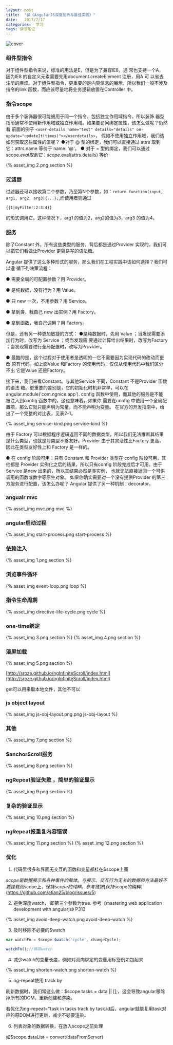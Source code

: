 ```yaml
---
layout: post
title:  "读《AngularJS深度剖析与最佳实践》"
date:   2017/7/17 
categories:  学习 
tags: 读书笔记
---
```


![cover](/images/book/angualr-deep-analysics.png)

### 组件型指令
对于组件型指令来说，标准的用法是E，但是为了兼容IE8，通
常也支持一个A，因为IE8 的自定义元素需要先用document.createElement 注册，用A 可
以省去注册的麻烦。对于组件型指令，更重要的是内容信息的展示，所以我们一般不涉及指令的link 函数，而应该尽量地将业务逻辑放置在Controller 中。

### 指令scope
由于多个装饰器很可能被用于同一个指令，包括独立作用域指令，所以装饰
器型指令通常不使用新作用域或独立作用域。如果要访问绑定属性，该怎么做呢？仍然看
前面的例子
``<user-details name="test" details="details" on-update="updateIt(times)"></userdetails>``，
假如不使用独立作用域，我们该如何获取这些属性的值呢？
●对于 @ 型的绑定，我们可以直接通过 attrs 取到它：attrs.name 等价于 name: '@'。
● 对于 = 型的绑定，我们可以通过 scope.$eval 取到它：scope.$eval(attrs.details) 等价

 {%  asset_img 2.png section %}

### 过滤器
过滤器还可以接收第二个参数，乃至第N个参数，如：``return function(input, arg1, arg2, arg3){...};``,而使用者则通过
```
{{1|myFilter:2:3:4}}
```
的形式调用它。这种情况下，arg1 的值为2，arg2的值为3，arg3 的值为4。

### 服务
除了Constant 外，所有这些类型的服务，背后都是通过Provider 实现的，我们可以把它们看做让Provider 更容易写的语法糖。

Angular 提供了这么多种形式的服务，那么我们在工程实践中该如何选择？我们可以遵
循下列决策流程：

● 需要全局的可配置参数？用 Provider。

● 是纯数据，没有行为？用 Value。

● 只 new 一次，不用参数？用 Service。

● 拿到类，我自己 new 出实例？用 Factory。

● 拿到函数，我自己调用？用 Factory。

但是，还有另一种更加敏捷的方式：
●是纯数据时，先用 Value ；当发现需要添加行为时，改写为 Service ；或当发现需
要通过计算给出结果时，改写为Factory ；当发现需要进行全局配置时，改写为Provider。

● 最酷的是，这个过程对于使用者是透明的—它不需要因为实现代码的改动而更改
原有代码。如上面Value 和Factory 的使用代码，仅仅从使用代码中我们区分不出
它是Value 还是Factory。

接下来，我们来看Constant。与其他Service 不同，Constant 不是Provider 函数的语法
糖。更重要的差别是，它的初始化时机非常早，可以在angular.module('com.ngnice.app').
config 函数中使用，而其他的服务是不能被注入到config 函数中的。这也意味着，如果你
需要在config 中使用一个全局配置项，那么它就只能声明为常量，而不能声明为变量。
在官方的开发指南中，给出了一个完整的对比表，见表2-1。

{% asset_img service-kind.png service-kind  %}
 
由于 Factory 可以根据程序逻辑返回不同的数据类型，所以我们无法推断其结果是什么类型，也就是对类型不够友好。Provider 由于其灵活性比Factory 更高，因此在类型友好性上和
Factory 是一样的。

● 在 config 阶段可用：只有 Constant 和 Provider 类型在 config 阶段可用，其他都是
Provider 实例化之后的结果，所以只有config 阶段完成后才可用。由于Service 是new 出来的，所以其结果必然是类实例，
也就无法直接返回一个可供调用的函数或数字等原生对象。
如果你确实需要对一个没有提供Provider 的第三方服务进行配置，该怎么办呢？
Angular 提供了另一种机制：decorator。

### angualr mvc
  {% asset_img mvc.png mvc  %}

### angular启动过程
  {% asset_img start-process.png start-process  %}

### 依赖注入
  {% asset_img 1.png section  %}

### 浏览事件循环
  {% asset_img event-loop.png loop  %}

### 指令生命周期
  {% asset_img directive-life-cycle.png cycle  %}

### one-time绑定
  {% asset_img 3.png section  %}
  {% asset_img 4.png section  %}


### 滚屏加载
  {% asset_img 5.png section  %}
     
[http://sroze.github.io/ngInfiniteScroll/index.html](http://sroze.github.io/ngInfiniteScroll/index.html)

get可以用来取本地文件，其他不可以

### js object layout
 {% asset_img js-obj-layout.png.png js-obj-layout  %}
    
### 其他
  {% asset_img 7.png section  %}

### $anchorScroll服务
  {% asset_img 8.png section  %}

### ngRepeat验证失败 ，简单的验证显示
  {% asset_img 9.png section  %}

### 复杂的验证显示
  {% asset_img 10.png section  %}

### ngRepeat报重复内容错误
  {% asset_img 11.png section  %}
  {% asset_img 12.png section  %}


### 优化
  1. 代码里很多和界面无交互的函数和变量都挂在$scope上面

  $scope是数据展示和各种事件的载体。与展示、交互行为无关的数据和方法最好不要挂载到$scope上，保持$scope的纯粹。
  参考链接
  [保持$scope的纯粹](https://github.com/atian25/blog/issues/5)

  2. 避免深度watch， 即第三个参数为true.
  参考《mastering web application development with angularjs》 P313

  {% asset_img avoid-deep-watch.png avoid-deep-watch %}
  

  3. 及时移除不必要的$watch

  ```javascript
  var watchFn = $scope.$watch('cycle', changeCycle);

  watchFn();//移除watch
  ```

  4. 减少watch的变量长度，例如对双向绑定的变量用标签例如<span>包起来
  
  {% asset_img shorten-watch.png shorten-watch %}

  5. ng-repeat使用 track by

  刷新数据时，我们常这么做：$scope.tasks = data || [];，这会导致angular移除掉所有的DOM，重新创建和渲染。

  若优化为ng-repeat="task in tasks track by task.id后，angular就能复用task对应的原DOM进行更新，减少不必要渲染。

  6. 列表对象的数据转换，在放入scope之前处理

  如$scope.dataList = convert(dataFromServer)
